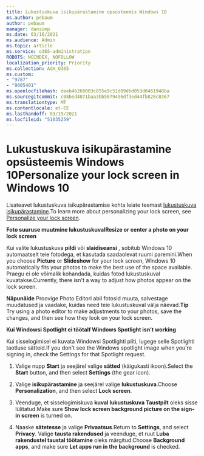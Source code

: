 ```yaml
---
title: Lukustuskuva isikupärastamine opsüsteemis Windows 10
ms.author: pebaum
author: pebaum
manager: dansimp
ms.date: 03/16/2021
ms.audience: Admin
ms.topic: article
ms.service: o365-administration
ROBOTS: NOINDEX, NOFOLLOW
localization_priority: Priority
ms.collection: Adm_O365
ms.custom:
- "9787"
- "9005401"
ms.openlocfilehash: deeb46260003c855e9c51d09dbd053d0461948ba
ms.sourcegitcommit: c08bed4071baa3bb5879496df3ed44fb828c8367
ms.translationtype: MT
ms.contentlocale: et-EE
ms.lasthandoff: 03/19/2021
ms.locfileid: "51035259"
---
```

# <a name="personalize-your-lock-screen-in-windows-10"></a><span data-ttu-id="5dc18-102">Lukustuskuva isikupärastamine opsüsteemis Windows 10</span><span class="sxs-lookup"><span data-stu-id="5dc18-102">Personalize your lock screen in Windows 10</span></span>

<span data-ttu-id="5dc18-103">Lisateavet lukustuskuva isikupärastamise kohta leiate teemast [lukustuskuva isikupärastamine](https://support.microsoft.com/windows/personalize-your-lock-screen-81dab9b0-35cf-887c-84a0-6de8ef72bea0).</span><span class="sxs-lookup"><span data-stu-id="5dc18-103">To learn more about personalizing your lock screen, see [Personalize your lock screen](https://support.microsoft.com/windows/personalize-your-lock-screen-81dab9b0-35cf-887c-84a0-6de8ef72bea0).</span></span>

<span data-ttu-id="5dc18-104">**Foto suuruse muutmine lukustuskuval**</span><span class="sxs-lookup"><span data-stu-id="5dc18-104">**Resize or center a photo on your lock screen**</span></span>

<span data-ttu-id="5dc18-105">Kui valite lukustuskuva **pildi** või **slaidiseansi** , sobitub Windows 10 automaatselt teie fotodega, et kasutada saadaolevat ruumi paremini.</span><span class="sxs-lookup"><span data-stu-id="5dc18-105">When you choose **Picture** or **Slideshow** for your lock screen, Windows 10 automatically fits your photos to make the best use of the space available.</span></span> <span data-ttu-id="5dc18-106">Praegu ei ole võimalik kohandada, kuidas fotod lukustuskuval kuvatakse.</span><span class="sxs-lookup"><span data-stu-id="5dc18-106">Currently, there isn't a way to adjust how photos appear on the lock screen.</span></span>

<span data-ttu-id="5dc18-107">**Näpunäide** Proovige Photo Editori abil fotosid muuta, salvestage muudatused ja vaadake, kuidas need teie lukustuskuval välja näevad.</span><span class="sxs-lookup"><span data-stu-id="5dc18-107">**Tip** Try using a photo editor to make adjustments to your photos, save the changes, and then see how they look on your lock screen.</span></span>

<span data-ttu-id="5dc18-108">**Kui Windowsi Spotlight ei tööta**</span><span class="sxs-lookup"><span data-stu-id="5dc18-108">**If Windows Spotlight isn’t working**</span></span>

<span data-ttu-id="5dc18-109">Kui sisselogimisel ei kuvata Windowsi Spotlighti pilti, lugege selle Spotlighti taotluse sätteid.</span><span class="sxs-lookup"><span data-stu-id="5dc18-109">If you don't see the Windows spotlight image when you're signing in, check the Settings for that Spotlight request.</span></span> 

1. <span data-ttu-id="5dc18-110">Valige nupp **Start** ja seejärel valige **sätted** (käigukasti ikoon).</span><span class="sxs-lookup"><span data-stu-id="5dc18-110">Select the **Start** button, and then select **Settings** (the gear icon).</span></span>

1. <span data-ttu-id="5dc18-111">Valige **isikupärastamine** ja seejärel valige **lukustuskuva**.</span><span class="sxs-lookup"><span data-stu-id="5dc18-111">Choose **Personalization**, and then select **Lock screen**.</span></span>

1. <span data-ttu-id="5dc18-112">Veenduge, et sisselogimiskuva **kuval lukustuskuva Taustpilt** oleks sisse lülitatud.</span><span class="sxs-lookup"><span data-stu-id="5dc18-112">Make sure **Show lock screen background picture on the sign-in screen** is turned on.</span></span>

1. <span data-ttu-id="5dc18-113">Naaske **sätetesse** ja valige **Privaatsus**.</span><span class="sxs-lookup"><span data-stu-id="5dc18-113">Return to **Settings**, and select **Privacy**.</span></span> <span data-ttu-id="5dc18-114">Valige **tausta rakendused** ja veenduge, et ruut **Luba rakendustel taustal töötamine** oleks märgitud.</span><span class="sxs-lookup"><span data-stu-id="5dc18-114">Choose **Background apps**, and make sure **Let apps run in the background** is checked.</span></span>